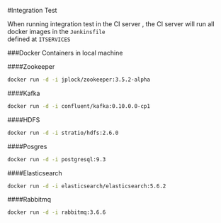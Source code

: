 #Integration Test 

When running integration test in the CI server , 
the CI server will run all docker images in the ```Jenkinsfile```  
defined at ```ITSERVICES```


###Docker Containers in local machine

####Zookeeper

```bash
docker run -d -i jplock/zookeeper:3.5.2-alpha
```

####Kafka

```bash
docker run -d -i confluent/kafka:0.10.0.0-cp1
```

####HDFS

```bash
docker run -d -i stratio/hdfs:2.6.0
```

####Posgres

```bash
docker run -d -i postgresql:9.3
```

####Elasticsearch

```bash
docker run -d -i elasticsearch/elasticsearch:5.6.2
```
####Rabbitmq

```bash
docker run -d -i rabbitmq:3.6.6
```

